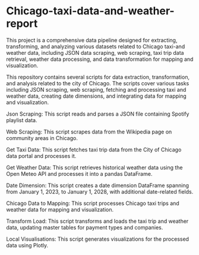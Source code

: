 # Chicago-taxi-data-and-weather-report
This project is a comprehensive data pipeline designed for extracting, transforming, and analyzing various datasets related to Chicago taxi-and weather data, including JSON data scraping, web scraping, taxi trip data retrieval, weather data processing, and data transformation for mapping and visualization. 

This repository contains several scripts for data extraction, transformation, and analysis related to the city of Chicago. The scripts cover various tasks including JSON scraping, web scraping, fetching and processing taxi and weather data, creating date dimensions, and integrating data for mapping and visualization.

Json Scraping:
This script reads and parses a JSON file containing Spotify playlist data.

Web Scraping:
This script scrapes data from the Wikipedia page on community areas in Chicago.

Get Taxi Data:
This script fetches taxi trip data from the City of Chicago data portal and processes it.

Get Weather Data:
This script retrieves historical weather data using the Open Meteo API and processes it into a pandas DataFrame.

Date Dimension:
This script creates a date dimension DataFrame spanning from January 1, 2023, to January 1, 2028, with additional date-related fields.

Chicago Data to Mapping:
This script processes Chicago taxi trips and weather data for mapping and visualization.

Transform Load:
This script transforms and loads the taxi trip and weather data, updating master tables for payment types and companies.

Local Visualisations:
This script generates visualizations for the processed data using Plotly.

